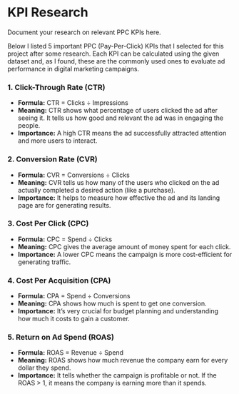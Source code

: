 # KPI Research

Document your research on relevant PPC KPIs here. 

Below I listed 5 important PPC (Pay-Per-Click) KPIs that I selected for this project after some research. Each KPI can be calculated using the given dataset and, as I found, these are the commonly used ones to evaluate ad performance in digital marketing campaigns.

### 1. Click-Through Rate (CTR)

- **Formula:** CTR = Clicks ÷ Impressions  
- **Meaning:** CTR shows what percentage of users clicked the ad after seeing it. It tells us how good and relevant the ad was in engaging the people.  
- **Importance:** A high CTR means the ad successfully attracted attention and more users to interact.

### 2. Conversion Rate (CVR)

- **Formula:** CVR = Conversions ÷ Clicks  
- **Meaning:** CVR tells us how many of the users who clicked on the ad actually completed a desired action (like a purchase).  
- **Importance:** It helps to measure how effective the ad and its landing page are for generating results.

### 3. Cost Per Click (CPC)

- **Formula:** CPC = Spend ÷ Clicks  
- **Meaning:** CPC gives the average amount of money spent for each click.  
- **Importance:** A lower CPC means the campaign is more cost-efficient for generating traffic.

### 4. Cost Per Acquisition (CPA)

- **Formula:** CPA = Spend ÷ Conversions  
- **Meaning:** CPA shows how much is spent to get one conversion.  
- **Importance:** It’s very crucial for budget planning and understanding how much it costs to gain a customer.

### 5. Return on Ad Spend (ROAS)

- **Formula:** ROAS = Revenue ÷ Spend  
- **Meaning:** ROAS shows how much revenue the company earn for every dollar they spend.  
- **Importance:** It tells whether the campaign is profitable or not. If the ROAS > 1, it means the company is earning more than it spends.
